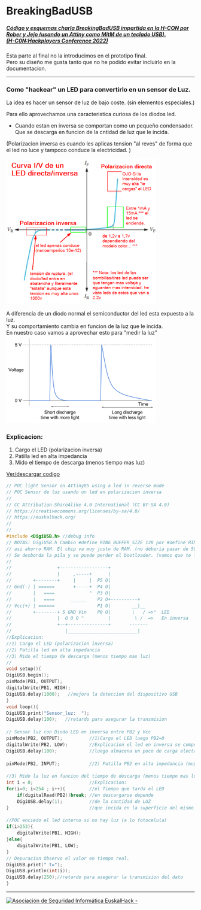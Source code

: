# BreakingBadUSB
##### [Código y esquemas charla BreakingBadUSB impartida en la H-CON por Rober y Jejo (usando un Attiny como MitM de un teclado USB). <br/> (H-C0N:Hackplayers Conference 2022)](https://www.h-c0n.com/p/ponencias2022.html#Charla_RobertoCasado_SergioBlazquez)

Esta parte al final no la introducimos en el prototipo final.   
Pero su diseño me gusta tanto que no he podido evitar incluirlo en la documentacion.

___

### Como "hackear" un LED para convertirlo en un sensor de Luz.  

La idea es hacer un sensor de luz de bajo coste. (sin elementos especiales.)   

Para ello aprovechamos una caracteristica curiosa de los diodos led.
   - Cuando estan en inversa se comportan como un pequeño condensador.  
   Que se descarga en funcion de la cntidad de luz que le incida.

(Polarizacion inversa es cuando les aplicas tension "al reves" de forma que el led no luce y tampoco conduce la electricidad. )   

<img src="./curva_teorica_I-V_de_un_LED.png" width="400" />


A diferencia de un diodo normal el semiconductor del led esta expuesto a la luz.   
Y su comportamiento cambia en funcion de la luz que le incida.  
En nuestro caso vamos a aprovechar esto para "medir la luz"  
<img src="./LED_discharge_times.png" width="400" />


### Explicacion:   
1) Cargo el LED (polarizacion inversa)   
2) Patilla led en alta impedancia   
3) Mido el tiempo de descarga (menos tiempo mas luz)    
  
[Ver/descargar codigo](./POC_light_Sensor_using_led_in_reverse_mode_es.ino)
  
  ```cpp
  // POC light Sensor on Attiny85 using a led in reverse mode 
// POC Sensor de luz usando un led en polarizacion inversa
//
// CC Attribution-ShareAlike 4.0 International (CC BY-SA 4.0)
// https://creativecommons.org/licenses/by-sa/4.0/
// https://euskalhack.org/ 
//
//
#include <DigiUSB.h> //debug info
// NOTAS: DigiUSB.h Cambio #define RING_BUFFER_SIZE 128 por #define RING_BUFFER_SIZE 64
// asi ahorro RAM. El chip va muy justo de RAM. (no deberia pasar de 50%) Cuando hay poca RAM libre 
// Se desborda la pila y se puede perder el bootloader. (vamos que te lo cargas)
//
//                 +------------------+
//                 |     ,-----+      |
//        +--------+     |     |  P5 O|                                   PB5 (D5) RESET/ADC0
// Gnd(-) | ======       +-----+  P4 O|                                   PB4 (D4) USB+ ADC2
//        |   ====             "  P3 O|                                   PB3 (D3) USB- ADC3     
//        |   ====      ______    P2 O+----------+                        PB2 (D2) SCK/SCL/INT0/ADC1
// Vcc(+) | ======                P1 O|        __|__                      PB1 (D1) LED" MISO/DO/AIN1/PCINT1
//        +--------+ 5 GND Vin    P0 O|        \   / =>"  LED             PB0 (D0) MOSI/DI/SDA/OC0A/AIN0
//                 |  O O O "         |         \ /  =>   En inversa
//                 +--+---------------+       -------
//                    |__________________________|
//Explicacion:
//1) Cargo el LED (polarizacion inversa)
//2) Patilla led en alta impedancia
//3) Mido el tiempo de descarga (menos tiempo mas luz)
//
void setup(){
  DigiUSB.begin();
  pinMode(PB1, OUTPUT);
  digitalWrite(PB1, HIGH);
  DigiUSB.delay(1000);   //mejora la deteccion del dispositivo USB
}
void loop(){
  DigiUSB.print("Sensor_luz:  ");
  DigiUSB.delay(100);   //retardo para asegurar la transmision

  // Sensor luz con Diodo LED en inversa entre PB2 y Vcc
  pinMode(PB2, OUTPUT);          //1)Cargo el LED luego PB2=0
  digitalWrite(PB2, LOW);        //Explicacion el led en inversa se comporta como un condensador
  DigiUSB.delay(100);            //luego almacena un poco de carga electrica
  
  pinMode(PB2, INPUT);           //2) Patilla PB2 en alta impedancia (muy poco consumo)
  
  //3) Mido la luz en funcion del tiempo de descarga (menos tiempo mas luz)
  int i = 0;                     //Explicacion:
  for(i=0; i<254 ; i++){         //el Tiempo que tarda el LED 
      if(digitalRead(PB2))break; //en descargarse depende
      DigiUSB.delay(1);          //de la cantidad de LUZ 
  }                              //que incida en la superficie del mismo

  //POC enciedo el led interno si no hay luz (a lo fotocelula)
  if(i>253){
      digitalWrite(PB1, HIGH);    
  }else{
      digitalWrite(PB1, LOW);
  }
  // Depuracion Observo el valor en tiempo real.
  DigiUSB.print(" t=");
  DigiUSB.println(int(i));
  DigiUSB.delay(250);//retardo para asegurar la transmision del dato
}
  ```

___
<a href="http://euskalhack.org/">
<img src="https://euskalhack.org/images/EuskalHack_Logo.png" alt="Asociación de Seguridad Informática EuskalHack - " />
</a>
